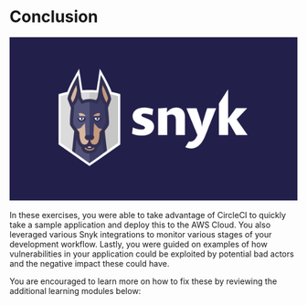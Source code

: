 # Conclusion

![](../../../.gitbook/assets/logo-solid-background.png)

In these exercises, you were able to take advantage of CircleCI to quickly take a sample application and deploy this to the AWS Cloud. You also leveraged various Snyk integrations to monitor various stages of your development workflow. Lastly, you were guided on examples of how vulnerabilities in your application could be exploited by potential bad actors and the negative impact these could have.

You are encouraged to learn more on how to fix these by reviewing the additional learning modules below:



